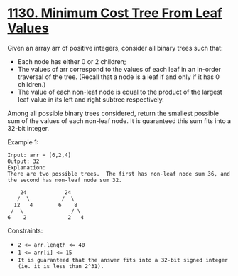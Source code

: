 # [1130. Minimum Cost Tree From Leaf Values](https://leetcode.com/problems/minimum-cost-tree-from-leaf-values/)

Given an array arr of positive integers, consider all binary trees such that:

- Each node has either 0 or 2 children;
- The values of arr correspond to the values of each leaf in an in-order traversal of the tree.  (Recall that a node is a leaf if and only if it has 0 children.)
- The value of each non-leaf node is equal to the product of the largest leaf value in its left and right subtree respectively.

Among all possible binary trees considered, return the smallest possible sum of the values of each non-leaf node.  It is guaranteed this sum fits into a 32-bit integer.

Example 1:

```text
Input: arr = [6,2,4]
Output: 32
Explanation:
There are two possible trees.  The first has non-leaf node sum 36, and the second has non-leaf node sum 32.

    24            24
   /  \          /  \
  12   4        6    8
 /  \               / \
6    2             2   4
```

Constraints:

- `2 <= arr.length <= 40`
- `1 <= arr[i] <= 15`
- `It is guaranteed that the answer fits into a 32-bit signed integer (ie. it is less than 2^31).`
